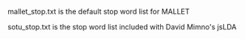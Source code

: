 mallet_stop.txt is the default stop word list for MALLET

sotu_stop.txt is the stop word list included with David Mimno's jsLDA
